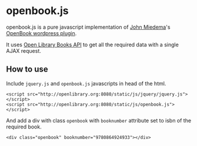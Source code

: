 # openbook.js

openbook.js is a pure javascript implementation of [John Miedema](http://johnmiedema.ca)'s [OpenBook wordpress plugin](http://johnmiedema.ca/openbook-wordpress-plugin/). 

It uses [Open Library Books API](http://openlibrary.org/dev/docs/api/books) to get all the required data with a single AJAX request.

## How to use

Include `jquery.js` and `openbook.js` javascripts in head of the html.

    <script src="http://openlibrary.org:8080/static/js/jquery/jquery.js"></script>
    <script src="http://openlibrary.org:8080/static/js/openbook.js"></script>

And add a div with class `openbook` with `booknumber` attribute set to isbn of the required book.

    <div class="openbook" booknumber="9780864924933"></div>

